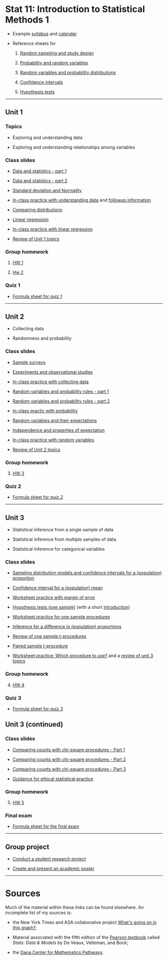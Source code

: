 # Stat 11: Introduction to Statistical Methods 1 

* Example [syllabus](https://profsuzy.github.io/Stat11/Stat11_S23_Syllabus.html) and [calendar](https://profsuzy.github.io/Stat11/Stat11_S23_Calendar.html) 

* Reference sheets for 

  1. [Random sampling and study design](https://profsuzy.github.io/Stat11/Cheat-sheet-1.html)
  
  2. [Probability and random variables](https://profsuzy.github.io/Stat11/Cheat-sheet-2.html)

  3. [Random variables and probability distributions](https://profsuzy.github.io/Stat11/Cheat-sheet-3.html)

  4. [Confidence intervals](https://profsuzy.github.io/Stat11/Cheat-sheet-4.html)

  5. [Hypothesis tests](https://profsuzy.github.io/Stat11/Cheat-sheet-5.html)
  
***

## Unit 1

### Topics 

* Exploring and understanding data 

* Exploring and understanding relationships among variables 

### Class slides 

* [Data and statistics - part 1](https://profsuzy.github.io/Stat11/week1-1-S23.html)

* [Data and statistics - part 2](https://profsuzy.github.io/Stat11/week1-2-S23.html)

* [Standard deviation and Normality](https://profsuzy.github.io/Stat11/week2-1-S23.html)

* [In-class practice with understanding data](https://profsuzy.github.io/Stat11/week2-3-S23.html) and [followup information](https://profsuzy.github.io/Stat11//followup-to-wk2-wksheet.html)

* [Comparing distributions](https://profsuzy.github.io/Stat11/week3-1-S23.html)

* [Linear regression](https://profsuzy.github.io/Stat11/week3-2-S23.html)

* [In-class practice with linear regression](https://profsuzy.github.io/Stat11/week3-3-S23.html)

* [Review of Unit 1 topics](https://profsuzy.github.io/Stat11/week5-S23.html)

### Group homework 

1. [HW 1](https://profsuzy.github.io/Stat11/HW1.html)

2. [Hw 2](https://profsuzy.github.io/Stat11/HW2.html)


### Quiz 1 

* [Formula sheet for quiz 1](https://profsuzy.github.io/Stat11/formula_sheet_Q1.pdf)

***

## Unit 2 

* Collecting data 

* Randomness and probability 

### Class slides 

* [Sample surveys](https://profsuzy.github.io/Stat11/week4-1-S23.html) 

* [Experiments and observational studies](https://profsuzy.github.io/Stat11/week4-2-S23.html)

* [In-class practice with collecting data](https://profsuzy.github.io/Stat11/week4-3-S23.html)

* [Random variables and probability rules - part 1](https://profsuzy.github.io/Stat11/week6-1-S23.html)

* [Random variables and probability rules - part 2](https://profsuzy.github.io/Stat11/week6-2-S23.html)

* [In-class practic with probability](https://profsuzy.github.io/Stat11/week6-3-S23.html)

* [Random variables and their expectations](https://profsuzy.github.io/Stat11/week7-1-S23.html)

* [Independence and properties of expectation](https://profsuzy.github.io/Stat11/week7-2-S23.html)

* [In-class practice with random variables](https://profsuzy.github.io/Stat11/week7-3-S23.html)

* [Review of Unit 2 topics](https://profsuzy.github.io/Stat11/week9-S23.html)

### Group homework 

3. [HW 3](https://profsuzy.github.io/Stat11/HW3.html)

### Quiz 2

* [Formula sheet for quiz 2](https://profsuzy.github.io/Stat11/formula_sheet_Q2.pdf)

*** 

## Unit 3 

* Statistical inference from a single sample of data

* Statistical inference from multiple samples of data

* Statistical inference for categorical variables

### Class slides 

* [Sampling distribution models and confidence intervals for a (population) proportion](https://profsuzy.github.io/Stat11/week10-1-S23.html)

* [Confidence interval for a (population) mean](https://profsuzy.github.io/Stat11/week10-2-S23.html) 

* [Worksheet practice with margin of error](https://profsuzy.github.io/Stat11/week10-3-S23.html)

* [Hypothesis tests (one sample)](https://profsuzy.github.io/Stat11/week11-2-S23.html) (with a short [introduction](https://profsuzy.github.io/Stat11/week11-1-S23.html))

* [Worksheet practice for one sample procedures](https://profsuzy.github.io/Stat11/week11-3-S23.html)

* [Inference for a difference in (population) proportions](https://profsuzy.github.io/Stat11/week12-1-S23.html)

* [Review of one sample t-procedures](https://profsuzy.github.io/Stat11/week12-2-S23.html)

* [Paired sample t-procedure](https://profsuzy.github.io/Stat11/week12-3-S23.html)

* [Worksheet practice: Which procedure to use?](https://profsuzy.github.io/Stat11/week13-1-S23.html) and a [review of unit 3 topics](https://profsuzy.github.io/Stat11/week13-2-S23.html)

### Group homework 

4. [HW 4](https://profsuzy.github.io/Stat11/HW4.html)

### Quiz 3

* [Formula sheet for quiz 3](https://profsuzy.github.io/Stat11/formula_sheet_Q3.pdf)

## Unit 3 (continued)

### Class slides 

* [Comparing counts with chi-square procedures - Part 1](https://profsuzy.github.io/Stat11/week14-1-S23.html)

* [Comparing counts with chi-square procedures - Part 2](https://profsuzy.github.io/Stat11/week14-2-S23.html)

* [Comparing counts with chi-square procedures - Part 3](https://profsuzy.github.io/Stat11/week14-3-S23.html)

* [Guidance for ethical statistical practice](https://profsuzy.github.io/Stat11/week15-S23.html)


### Group homework 

5. [HW 5](https://profsuzy.github.io/Stat11/HW5.html)


### Final exam

* [Formula sheet for the final exam](https://profsuzy.github.io/Stat11/formula_sheet_final.pdf)
***

## Group project  

* [Conduct a student research project](https://profsuzy.github.io/Stat11/final_proj.pdf)

* [Create and present an academic poster](https://profsuzy.github.io/Stat11/final_proj_poster.html)

***

# Sources 

Much of the material within these links can be found elsewhere. An incomplete list of my sources is:

* the New York Times and ASA collaborative project [What's going on in this graph?](https://www.nytimes.com/2021/07/28/learning/introduction-to-whats-going-on-in-this-graph.html); 

* Material associated with the fifth edition of the [Pearson textbook](https://www.pearson.com/en-us/subject-catalog/p/stats-data-and-models/P200000006160/9780136880790?utm_source=google&utm_medium=cpc&utm_campaign=dsa_specific_pages&gclid=CjwKCAiAjPyfBhBMEiwAB2CCIs5f_fTREv-7wXn3iDv8S30t5SOLHlwratEq17ZAj8Q-FIJERhBXYxoCCZkQAvD_BwE&gclsrc=aw.ds) called *Stats: Data \& Models* by De Veaux, Velleman, and Bock; 

* the [Dana Center for Mathematics Pathways](https://www.utdanacenter.org/our-work/higher-education/dana-center-mathematics-pathways). 

